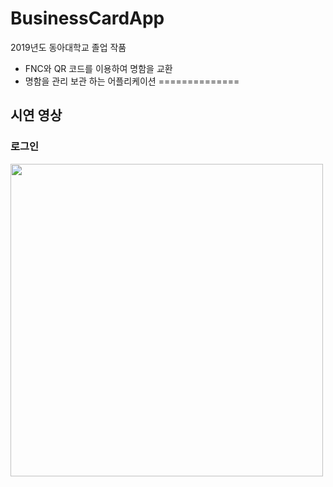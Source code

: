 # BusinessCardApp
2019년도 동아대학교 졸업 작품
 - FNC와 QR 코드를 이용하여 명함을 교환
 - 명함을 관리 보관 하는 어플리케이션
==============
## 시연 영상
### 로그인
<div>
  <image width="500" src="https://user-images.githubusercontent.com/55723654/91380111-23e57980-e85f-11ea-9079-b390205cdcf8.gif">
</div>
